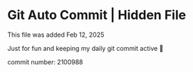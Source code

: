 # Git Auto Commit | Hidden File

This file was added Feb 12, 2025

Just for fun and keeping my daily git commit active 🤪

commit number: 2100988
